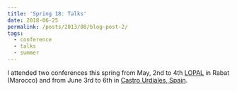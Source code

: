 ```yaml
---
title: 'Spring 18: Talks'
date: 2018-06-25
permalink: /posts/2013/08/blog-post-2/
tags:
  - conference
  - talks
  - summer
---
```


I attended two conferences this spring from May, 2nd to 4th <a href="http://www.lopal-conference.org/">LOPAL</a> in Rabat (Marocco) and from June 3rd to 6th in [Castro Urdiales, Spain](https://vaenergy.sciencesconf.org/program).
